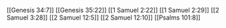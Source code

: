 [[Genesis 34:7]]
[[Genesis 35:22]]
[[1 Samuel 2:22]]
[[1 Samuel 2:29]]
[[2 Samuel 3:28]]
[[2 Samuel 12:5]]
[[2 Samuel 12:10]]
[[Psalms 101:8]]
